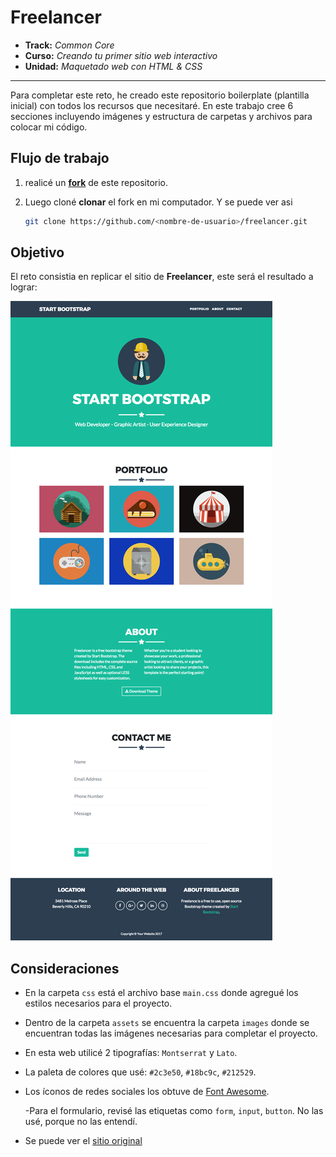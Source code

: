 # Freelancer

* **Track:** _Common Core_
* **Curso:** _Creando tu primer sitio web interactivo_
* **Unidad:** _Maquetado web con HTML & CSS_

***

Para completar este reto, he creado este repositorio boilerplate (plantilla
inicial) con todos los recursos que necesitaré. En este trabajo cree 6 secciones  incluyendo imágenes y
estructura de carpetas y archivos para colocar mi  código.



## Flujo de trabajo

1.  realicé un [**fork**](https://gist.github.com/ivandevp/1de47ae69a5e139a6622d78c882e1f74)
   de este repositorio.

2. Luego cloné **clonar** el fork en mi computador. Y se puede ver asi

   ```bash
   git clone https://github.com/<nombre-de-usuario>/freelancer.git
   ```

## Objetivo

El reto consistia en replicar el sitio de **Freelancer**, este será el resultado
a lograr:

![Freelancer Website](docs/fullpage.png)


## Consideraciones

* En la carpeta `css` está el  archivo base `main.css` donde agregué los
  estilos necesarios para el proyecto.

* Dentro de la carpeta `assets` se encuentra la carpeta `images` donde
  se encuentran  todas las imágenes necesarias para completar el proyecto.
* En esta web utilicé 2 tipografías: `Montserrat` y `Lato`.

* La paleta de colores que usé: `#2c3e50`, `#18bc9c`,
  `#212529`.

* Los íconos de redes sociales los obtuve de [Font Awesome](http://fontawesome.io/).

  -Para el formulario, revisé las etiquetas como `form`, `input`, `button`. 
  No las usé, porque no las entendí.

* Se puede ver el [sitio original](https://blackrockdigital.github.io/startbootstrap-freelancer/)
  


